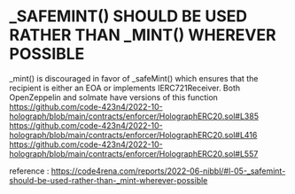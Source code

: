 #  _SAFEMINT() SHOULD BE USED RATHER THAN _MINT() WHEREVER POSSIBLE
_mint() is discouraged in favor of _safeMint() which ensures that the recipient is either an EOA or implements IERC721Receiver. Both OpenZeppelin and solmate have versions of this function
https://github.com/code-423n4/2022-10-holograph/blob/main/contracts/enforcer/HolographERC20.sol#L385
https://github.com/code-423n4/2022-10-holograph/blob/main/contracts/enforcer/HolographERC20.sol#L416
https://github.com/code-423n4/2022-10-holograph/blob/main/contracts/enforcer/HolographERC20.sol#L557


reference :
https://code4rena.com/reports/2022-06-nibbl/#l-05-_safemint-should-be-used-rather-than-_mint-wherever-possible